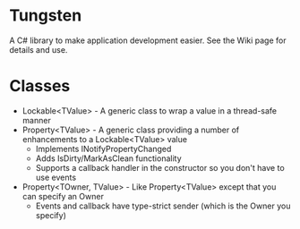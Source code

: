 # Tungsten
A C# library to make application development easier.  See the Wiki page for details and use.

# Classes
* Lockable\<TValue\> - A generic class to wrap a value in a thread-safe manner
* Property\<TValue\> - A generic class providing a number of enhancements to a Lockable\<TValue\> value
    * Implements INotifyPropertyChanged
    * Adds IsDirty/MarkAsClean functionality
    * Supports a callback handler in the constructor so you don't have to use events
* Property\<TOwner, TValue\> - Like Property\<TValue\> except that you can specify an Owner
    * Events and callback have type-strict sender (which is the Owner you specify)
    
